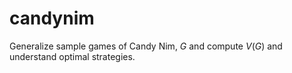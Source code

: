 # candynim
Generalize sample games of Candy Nim, $G$ and compute $V(G)$ and understand optimal strategies.
